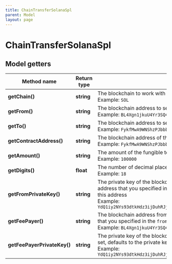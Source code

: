 ```yaml
---
title: ChainTransferSolanaSpl
parent: Model
layout: page
---
```


# ChainTransferSolanaSpl

## Model getters

Method name | Return type | Description | Notes
------------ | ------------- | ------------- | -------------
**getChain()** | **string** | The blockchain to work with <br>Example: `SOL` |
**getFrom()** | **string** | The blockchain address to send the fungible tokens from <br>Example: `BL4Xgn1jkuU4Yr3SQ4HG8cD5SBrsSk7BihKzkb5zTUfs` |
**getTo()** | **string** | The blockchain address to send the fungible tokens to <br>Example: `FykfMwA9WNShzPJbbb9DNXsfgDgS3XZzWiFgrVXfWoPJ` |
**getContractAddress()** | **string** | The blockchain address of the fungible tokens <br>Example: `FykfMwA9WNShzPJbbb9DNXsfgDgS3XZzWiFgrVXfWoPJ` |
**getAmount()** | **string** | The amount of the fungible tokens to be sent <br>Example: `100000` |
**getDigits()** | **float** | The number of decimal places that the fungible tokens have <br>Example: `18` |
**getFromPrivateKey()** | **string** | The private key of the blockchain address that you are sending the fungible tokens from (the address that you specified in the <code>from</code> parameter); the transaction fee will be deducted from this address <br>Example: `YdQ1iy2NYs93dtkHdz3ijDuhRJj6uXYAUZmixirCrgCsTMj42BN1Q1buYcGZaMxw5buk9VU5ogQ6zuzn8DMsGaf` |
**getFeePayer()** | **string** | The blockchain address from which the fee will be deducted; if not set, defaults to the address that you specified in the <code>from</code> parameter <br>Example: `BL4Xgn1jkuU4Yr3SQ4HG8cD5SBrsSk7BihKzkb5zTUfs` | [optional]
**getFeePayerPrivateKey()** | **string** | The private key of the blockchain address that you specified in the <code>feePayer</code> parameter; if not set, defaults to the private key that you specified in the <code>fromPrivateKey</code> parameter <br>Example: `YdQ1iy2NYs93dtkHdz3ijDuhRJj6uXYAUZmixirCrgCsTMj42BN1Q1buYcGZaMxw5buk9VU5ogQ6zuzn8DMsGaf` | [optional]

